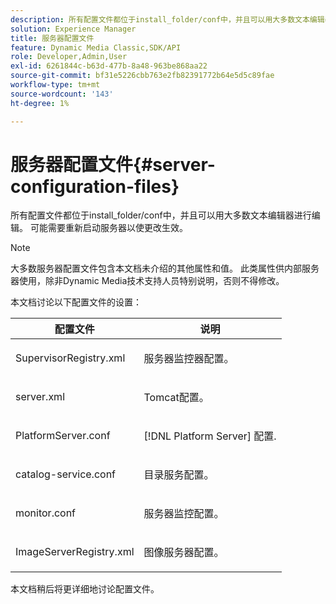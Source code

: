 ```yaml
---
description: 所有配置文件都位于install_folder/conf中，并且可以用大多数文本编辑器进行编辑。 可能需要重新启动服务器以使更改生效。
solution: Experience Manager
title: 服务器配置文件
feature: Dynamic Media Classic,SDK/API
role: Developer,Admin,User
exl-id: 6261844c-b63d-477b-8a48-963be868aa22
source-git-commit: bf31e5226cbb763e2fb82391772b64e5d5c89fae
workflow-type: tm+mt
source-wordcount: '143'
ht-degree: 1%

---
```


# 服务器配置文件{#server-configuration-files}

所有配置文件都位于install_folder/conf中，并且可以用大多数文本编辑器进行编辑。 可能需要重新启动服务器以使更改生效。

>[!NOTE]
>
>大多数服务器配置文件包含本文档未介绍的其他属性和值。 此类属性供内部服务器使用，除非Dynamic Media技术支持人员特别说明，否则不得修改。

本文档讨论以下配置文件的设置：

<table id="table_D307B20E65B742A7AC3DEBF1E650719E"> 
 <thead> 
  <tr> 
   <th class="entry"> <b>配置文件</b> </th> 
   <th class="entry"> <b>说明</b> </th> 
  </tr> 
 </thead>
 <tbody> 
  <tr> 
   <td> <p> <span class="filepath"> SupervisorRegistry.xml</span> </p> </td> 
   <td> <p>服务器监控器配置。 </p> </td> 
  </tr> 
  <tr> 
   <td> <p> <span class="filepath"> server.xml</span> </p> </td> 
   <td> <p>Tomcat配置。 </p> </td> 
  </tr> 
  <tr> 
   <td> <p> <span class="filepath"> PlatformServer.conf</span> </p> </td> 
   <td> <p>[!DNL Platform Server] 配置. </p> </td> 
  </tr> 
  <tr> 
   <td> <p> <span class="filepath"> catalog-service.conf</span> </p> </td> 
   <td> <p>目录服务配置。 </p> </td> 
  </tr> 
  <tr> 
   <td> <p> <span class="filepath"> monitor.conf</span> </p> </td> 
   <td> <p>服务器监控配置。 </p> </td> 
  </tr> 
  <tr> 
   <td> <p> <span class="filepath"> ImageServerRegistry.xml</span> </p> </td> 
   <td> <p>图像服务器配置。 </p> </td> 
  </tr> 
 </tbody> 
</table>

本文档稍后将更详细地讨论配置文件。
